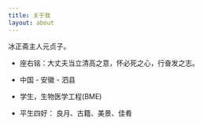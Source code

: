 ```yaml
---
title: 关于我
layout: about
---
```


冰正斋主人元贞子。

+ 座右铭：大丈夫当立清高之意，怀必死之心，行奋发之志。

+ 中国 - 安徽 - 泗县

+ 学生，生物医学工程(BME)

+ 平生四好： 良月、古籍、美景、佳肴